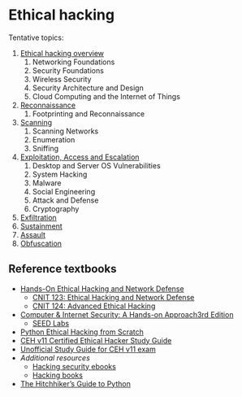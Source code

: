 # Ethical hacking

Tentative topics:

1. [Ethical hacking overview](./lectures/mod1/README.md)
   1. Networking Foundations 
   2. Security Foundations 
   3. Wireless Security
   4. Security Architecture and Design
   5. Cloud Computing and the Internet of Things 
2. [Reconnaissance](./lectures/mod2/README.md)
   1. Footprinting and Reconnaissance
3. [Scanning](./lectures/mod3/README.md)
   1. Scanning Networks 
   2. Enumeration
   3. Sniffing
4. [Exploitation, Access and Escalation](./lectures/mod4/README.md)
   1. Desktop and Server OS Vulnerabilities
   2. System Hacking
   3. Malware
   4. Social Engineering
   5. Attack and Defense
   6. Cryptography
5. [Exfiltration](./lectures/mod5/README.md)
6. [Sustainment](./lectures/mod6/README.md)
7. [Assault](./lectures/mod7/README.md)
8. [Obfuscation](./lectures/mod8/README.md)

## Reference textbooks
* [Hands-On Ethical Hacking and Network Defense](https://www.vitalsource.com/products/hands-on-ethical-hacking-and-network-defense-michael-t-simpson-nicholas-v9781305480681)
  * [CNIT 123: Ethical Hacking and Network Defense](https://samsclass.info/123/123_F18.shtml)
  * [CNIT 124: Advanced Ethical Hacking](https://samsclass.info/124/124_S19.shtml)
* [Computer & Internet Security: A Hands-on Approach3rd Edition](https://www.handsonsecurity.net/)
  * [SEED Labs](https://seedsecuritylabs.org/labs.html)
* [Python Ethical Hacking from Scratch](https://github.com/PacktPublishing/Python-Ethical-Hacking)
* [CEH v11 Certified Ethical Hacker Study Guide](https://www.wiley.com/en-us/CEH+v11+Certified+Ethical+Hacker+Study+Guide-p-9781119800286)
* [Unofficial Study Guide for CEH v11 exam](https://github.com/imrk51/CEH-v11-Study-Guide)
* *Additional resources*
  * [Hacking security ebooks](https://github.com/yeahhub/Hacking-Security-Ebooks)
  * [Hacking books](https://github.com/InspectorDidi/Hacking-Books)
* [The Hitchhiker’s Guide to Python](https://docs.python-guide.org/)